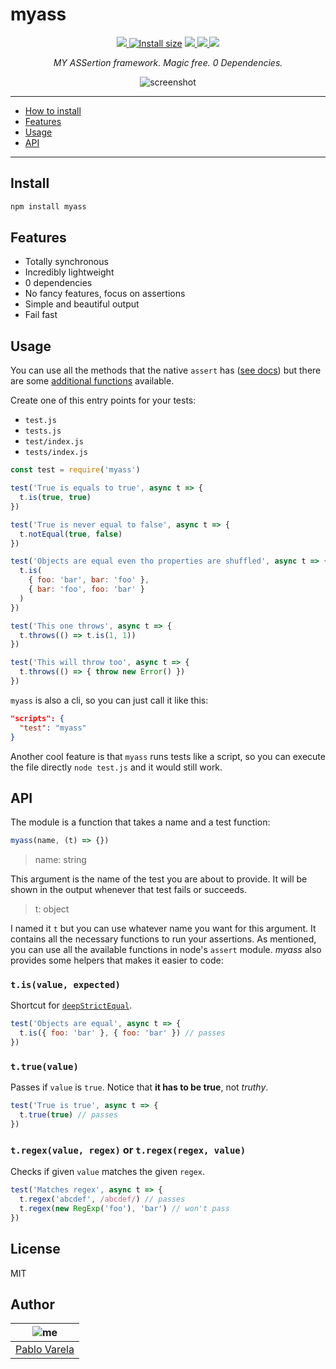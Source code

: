 # myass

<p align="center">
  <a href="https://travis-ci.org/pablopunk/myass"><img src="https://img.shields.io/travis/pablopunk/myass.svg" /> </a>
  <a href="https://packagephobia.now.sh/result?p=myass"><img src="https://packagephobia.now.sh/badge?p=myass" alt="Install size"></a>
  <a href="https://github.com/sindresorhus/xo"><img src="https://img.shields.io/badge/code_style-XO-5ed9c7.svg" /> </a>
  <a href="https://github.com/pablopunk/miny"><img src="https://img.shields.io/badge/made_with-miny-1eced8.svg" /> </a>
  <a href="https://www.npmjs.com/package/myass"><img src="https://img.shields.io/npm/dt/myass.svg" /></a>
</p>

<p align="center">
  <i>MY ASSertion framework. Magic free. 0 Dependencies.</i>
</p>

<p align="center">
  <img src="https://file-vggefwrhbk.now.sh" alt="screenshot">
</p>

<hr>

* [How to install](#install)
* [Features](#features)
* [Usage](#usage)
* [API](#api)

<hr>


## Install

```bash
npm install myass
```

## Features

* Totally synchronous
* Incredibly lightweight
* 0 dependencies
* No fancy features, focus on assertions
* Simple and beautiful output
* Fail fast

## Usage

You can use all the methods that the native `assert` has ([see docs](https://nodejs.org/api/assert.html)) but there are some [additional functions](#api) available.

Create one of this entry points for your tests:

* `test.js`
* `tests.js`
* `test/index.js`
* `tests/index.js`

```js
const test = require('myass')

test('True is equals to true', async t => {
  t.is(true, true)
})

test('True is never equal to false', async t => {
  t.notEqual(true, false)
})

test('Objects are equal even tho properties are shuffled', async t => {
  t.is(
    { foo: 'bar', bar: 'foo' },
    { bar: 'foo', foo: 'bar' }
  )
})

test('This one throws', async t => {
  t.throws(() => t.is(1, 1))
})

test('This will throw too', async t => {
  t.throws(() => { throw new Error() })
})
```

`myass` is also a cli, so you can just call it like this:

```json
"scripts": {
  "test": "myass"
}
```

Another cool feature is that `myass` runs tests like a script, so you
can execute the file directly `node test.js` and it would still work.

## API

The module is a function that takes a name and a test function:

```js
myass(name, (t) => {})
```

> name: string

This argument is the name of the test you are about to provide. It will be shown in the output whenever that test fails or succeeds.

> t: object

I named it `t` but you can use whatever name you want for this argument. It contains all the necessary functions to run your assertions. As mentioned, you can use all the available functions in node's `assert` module. *myass* also provides some helpers that makes it easier to code:

### `t.is(value, expected)`

Shortcut for [`deepStrictEqual`](https://nodejs.org/api/assert.html#assert_assert_deepstrictequal_actual_expected_message).

```js
test('Objects are equal', async t => {
  t.is({ foo: 'bar' }, { foo: 'bar' }) // passes
})
```

### `t.true(value)`

Passes if `value` is `true`. Notice that **it has to be true**, not *truthy*.

```js
test('True is true', async t => {
  t.true(true) // passes
})
```

### `t.regex(value, regex)` or `t.regex(regex, value)`

Checks if given `value` matches the given `regex`.

```js
test('Matches regex', async t => {
  t.regex('abcdef', /abcdef/) // passes
  t.regex(new RegExp('foo'), 'bar') // won't pass
})
```

## License

MIT


## Author

| ![me](https://gravatar.com/avatar/fa50aeff0ddd6e63273a068b04353d9d?size=100)           |
| --------------------------------- |
| [Pablo Varela](https://pablo.life)   |

